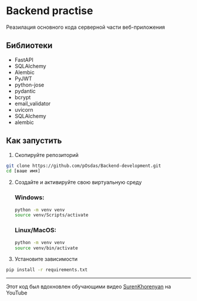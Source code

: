 # Backend practise

Реазилация основного кода серверной части веб-приложения 

## Библиотеки
* FastAPI
* SQLAlchemy
* Alembic
* PyJWT
* python-jose
* pydantic
* bcrypt
* email_validator
* uvicorn
* SQLAlchemy
* alembic

## Как запустить

1. Скопируйте репозиторий
```sh
git clone https://github.com/pOsdas/Backend-development.git
cd [ваше имя]
```
2. Создайте и активируйте свою виртуальную среду 
    ### Windows:
    ```sh
    python -m venv venv
    source venv/Scripts/activate
    ```
    ### Linux/MacOS:
    ```sh
    python -m venv venv
    source venv/bin/activate
    ```
3. Установите зависимости 
```sh
pip install -r requirements.txt
```

---
Этот код был вдохновлен обучающими видео [SurenKhorenyan](https://www.youtube.com/@SurenKhorenyan)
 на YouTube
